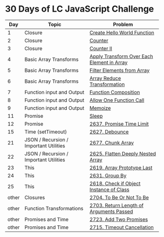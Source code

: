 # 30 Days of LC JavaScript Challenge

| Day | Topic | Problem |
| --- | --- | --- |
| 1 | Closure | [Create Hello World Function](https://leetcode.com/problems/create-hello-world-function/?utm_campaign=PostD1&utm_medium=Post&utm_source=Post&gio_link_id=QPDw0kJR) |
| 2 | Closure | [Counter](https://leetcode.com/problems/counter/description/?utm_campaign=PostD2&utm_medium=Post&utm_source=Post&gio_link_id=xogkVqBo) |
| 3 | Closure | [Counter II](https://leetcode.com/problems/counter-ii/?utm_campaign=PostD3&utm_medium=Post&utm_source=Post&gio_link_id=xRxVYOXo) |
| 4 | Basic Array Transforms | [Apply Transform Over Each Element in Array](https://leetcode.com/problems/apply-transform-over-each-element-in-array/description/?utm_campaign=PostD4&utm_medium=Post&utm_source=Post&gio_link_id=noqbNOv9) |
| 5 | Basic Array Transforms | [Filter Elements from Array](https://leetcode.com/problems/filter-elements-from-array/submissions/959698491/?utm_campaign=PostD5&utm_medium=Post&utm_source=Post&gio_link_id=a9a5VZr9) |
| 6 | Basic Array Transforms | [Array Reduce Transformation](https://leetcode.com/problems/array-reduce-transformation/description/?utm_campaign=PostD6&utm_medium=Post&utm_source=Post&gio_link_id=nPN45jD9) |
| 7 | Function input and Output | [Function Composition](https://leetcode.com/problems/function-composition/description/?utm_campaign=PostD7&utm_medium=Post&utm_source=Post&gio_link_id=4PY7wZM9) |
| 8 | Function input and Output | [Allow One Function Call](https://leetcode.com/problems/allow-one-function-call/description/?utm_campaign=PostD8&utm_medium=Post&utm_source=Post&gio_link_id=a9By01Oo) |
| 9 | Function input and Output | [Memoize](https://leetcode.com/problems/memoize/description/?utm_campaign=PostD9&utm_medium=Post&utm_source=Post&gio_link_id=nRbADVd9) |
| 11 | Promise | [Sleep](https://leetcode.com/problems/sleep/description/?utm_campaign=PostD11&utm_medium=Post&utm_source=Post&gio_link_id=5Rp2Wmzo) |
| 12 | Promise | [2637. Promise Time Limit](https://leetcode.com/problems/promise-time-limit/description/) |
| 15 | Time (setTimeout) | [2627. Debounce](./src/15/index.ts) |
| 21 | JSON / Recursion / Important Utilities | [2677. Chunk Array](./src/21/index.ts) |
| 22 | JSON / Recursion / Important Utilities | [2625. Flatten Deeply Nested Array](./src/22/index.ts) |
| 23 | This | [2619. Array Prototype Last](./src/23/index.ts) |
| 24 | This | [2631. Group By](./src/24/index.ts) |
| 25 | This | [2618. Check if Object Instance of Class](./src/25/index.ts) |
| other | Closures | [2704. To Be Or Not To Be](./src/Other/2704/index.ts) |
| other | Function Transformations | [2703. Return Length of Arguments Passed](./src/Other/2703/index.ts) |
| other | Promises and Time | [2723. Add Two Promises](./src/Other/2723/index.ts) |
| other | Promises and Time | [2715. Timeout Cancellation](./src/Other/2715/index.ts) |